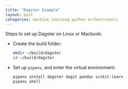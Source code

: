 ```yaml
---
title: "Dagster Example"
layout: post
categories: machine_learning python orchestrators
---
```


Steps to set up Dagster on Linux or Macbook:

* Create the build folder:
    ```bash
    mkdir ~/build/dagster
    cd ~/build/dagster
    ```
* Set up `pipenv`, and enter the virtual environment:
    ```bash
    pipenv install dagster dagit pandas scikit-learn
    pipenv shell
    ```